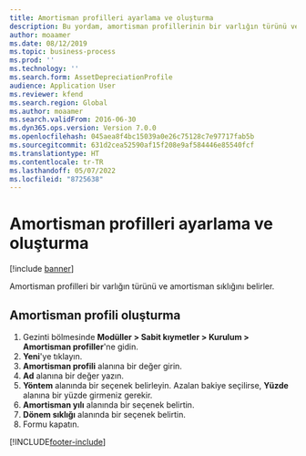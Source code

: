 ```yaml
---
title: Amortisman profilleri ayarlama ve oluşturma
description: Bu yordam, amortisman profillerinin bir varlığın türünü ve amortisman sıklığını nasıl belirlediğini gösterir.
author: moaamer
ms.date: 08/12/2019
ms.topic: business-process
ms.prod: ''
ms.technology: ''
ms.search.form: AssetDepreciationProfile
audience: Application User
ms.reviewer: kfend
ms.search.region: Global
ms.author: moaamer
ms.search.validFrom: 2016-06-30
ms.dyn365.ops.version: Version 7.0.0
ms.openlocfilehash: 045aea8f4bc15039a0e26c75128c7e97717fab5b
ms.sourcegitcommit: 631d2cea52590af15f208e9af584446e85540fcf
ms.translationtype: HT
ms.contentlocale: tr-TR
ms.lasthandoff: 05/07/2022
ms.locfileid: "8725638"
---
```

# <a name="set-up-and-create-depreciation-profiles"></a>Amortisman profilleri ayarlama ve oluşturma

[!include [banner](../../includes/banner.md)]

Amortisman profilleri bir varlığın türünü ve amortisman sıklığını belirler.


## <a name="create-a-depreciation-profile"></a>Amortisman profili oluşturma
1. Gezinti bölmesinde **Modüller > Sabit kıymetler > Kurulum > Amortisman profiller**'ne gidin.
2. **Yeni**'ye tıklayın.
3. **Amortisman profili** alanına bir değer girin.
4. **Ad** alanına bir değer yazın.
5. **Yöntem** alanında bir seçenek belirleyin. Azalan bakiye seçilirse, **Yüzde** alanına bir yüzde girmeniz gerekir.  
6. **Amortisman yılı** alanında bir seçenek belirtin.
7. **Dönem sıklığı** alanında bir seçenek belirtin.
8. Formu kapatın.



[!INCLUDE[footer-include](../../../includes/footer-banner.md)]
